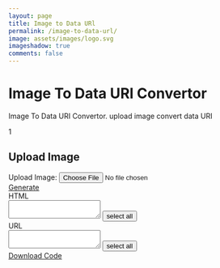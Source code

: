 ```yaml
---
layout: page
title: Image to Data URl
permalink: /image-to-data-url/
image: assets/images/logo.svg
imageshadow: true
comments: false
---
```



<h1 class="h-text">Image To Data URI Convertor</h1>
<div class="chr-div-btn"></div>
<p class="hp-text">Image To Data URI Convertor. upload image convert data URI</p>
<div class="comment-cnt-up">
<div class="share_box">
<div class="fb-like" id="fb-like" data-layout="button_count" data-action="like" data-show-faces="false" data-share="true" data-href="/html/image-to-data-uri-converter"></div>
</div>
<div id="total-comments">
<span></span>
</div>
</div>
<form id="rst" name="rst">
<div class="bl_bx">
<div class="bl_bxhd">
<div class="bl_bxhl">1</div>
<div class="bl_bxhc">
<h2>Upload Image</h2>
<a href="#" class="bx_min icn twe_icn i-min"></a>
</div>
<div class="bl_bxhr"><div class="loading-hcg sgif"></div></div>
</div>
<div class="bc_bxbd">
<div class="up-imgs">Upload Image: <input name="image" type="file" class="image" id="choose" accept="image/*"><div id="ldimg" style="display: none;">Loading...</div></div>
<div class="m-div">
<div id="img-ld-dv"></div>
</div>
</div>
</div>
<div class="btn-blue">
<a href="#" class="slkt blue-btn" id="generate"><span><i class="i-grw icn twe_icn"></i></span>Generate</a>
</div>
<div class="code-box">
<div class="code-box-hed">
<div><div class="code-box-code">HTML</div></div>
<div>
<a href="#" class="dwn_code" data-id="html" title="Download code"><i class="fa fa-download"></i></a>
<a href="#" class="copy_code" data-target="code_html" data-id="html" title="copy code"><i class="fa fa-copy"></i></a>
</div>
</div>
<div class="code-box-cnt">
<textarea class="code_textarea" id="code_html" aria-label="HTML code"></textarea>
<button class="code_selectall" data-id="code_html" type="button">select all</button>
</div>
</div>
<div class="code-box">
<div class="code-box-hed">
<div><div class="code-box-code">URL</div></div>
<div>
<a href="#" class="dwn_code" data-id="link" title="Download code"><i class="fa fa-download"></i></a>
<a href="#" class="copy_code" data-target="code_url" data-id="link" title="copy code"><i class="fa fa-copy"></i></a>
</div></div>
<div class="code-box-cnt">
<textarea class="code_textarea" id="code_url" aria-label="HTML code"></textarea>
<button class="code_selectall" data-id="code_url" type="button">select all</button>
</div>
</div>
<div class="opt_btns">
<a href="#" id="code-dwnload" class="i_btn w_bg slkt"><span class="icn twe_icn i-dwn"></span>Download Code</a></div>

<script src="https://www.html-code-generator.com/js/hcg/jquery-3.5.1.js"></script>
<script src="https://www.html-code-generator.com/js/hcg/script-4.js?125"></script>
<script>
(function(d){"object"==typeof hcg&&d(hcg)})(function(d){function k(c){var e=c.offset(),f=$('<div class="copy-alert">Copied!</div>');$("body").append(f);var g=f.outerHeight(),h=f.outerWidth()/2;f.css({top:e.top-g+"px",left:e.left-h+"px",display:"block"});f.fadeOut(2E3,function(){$(this).remove()});$("#"+c.data("target")).effect("highlight",{color:"#0085ef"},200)}function l(c){var e=new FileReader,f=new Image;e.readAsDataURL(c);e.onload=function(g){f.src=g.target.result;f.onload=function(){var h=this.width,
m=this.height,n=c.type,p=c.name,q=~~(c.size/1024)+"KB";$("#img-ld-dv").html('<div class="img-ttl"> <div class="div-col"><div id="wfi_inptc"></div></div> <div class="div-col"> <div class="imgs-size-jq"> <div id="img-name" class="size-img"></div> <div id="img-height" class="size-img"></div> <div id="img-width" class="size-img"></div> <div id="img-size" class="size-img"></div> <div id="img-type" class="size-img"></div> </div> </div> </div>');$("#wfi_inptc").html('<img id="wfi_inptc" src="'+this.src+
'">');$("#img-height").html("Height : "+m);$("#img-width").html("Width : "+h);$("#img-name").html("Name : "+p);$("#img-type").html("Type : "+n);$("#img-size").html("Size : "+q);t=this.src;b=""==t?"":'<img src="'+t+'"/>';d.html=b;d.link=t;$("#ldimg").hide()};f.onerror=function(){d.alert("Invalid file type: "+c.type);$("#ldimg").hide()}}}$("#choose").change(function(){$("#ldimg").show();if((a=this.files)&&a[0])for(var c=0;c<a.length;c++)l(a[c])});$("#generate").click(function(c){c.preventDefault();
$("#code_html").val(d.getHtml());$("#code_url").val(d.getLink())});$("#code-dwnload").click(function(c){d.download("data-uri.html","text/html",d.getHtml());c.preventDefault()});$(".dwn_code").click(function(c){var e=$(c.currentTarget).data("id");"url"==e?d.download("link.txt","text/txt",d.link):"html"==e?d.download("link-html.html","text/html",d.html):"css"==e?d.download("link-css.css","text/css",d.css):"js"==e&&d.download("link-js.js","text/javascript",d.js);c.preventDefault()});$(".copy_code").click(function(c){c.preventDefault();
c=$(c.currentTarget);k(c);c=c.data("id");"link"==c?d.copy(d.link):"html"==c?d.copy(d.html):"css"==c?d.copy(d.css):"js"==c&&d.copy(d.js)});$(".code_selectall").click(function(c){d.selectAll(c)});$(document).ready(function(){d.load_cm()});$(document).on("focusin",".bc_bxbd",function(){$(this).closest(".bl_bx").addClass("fcsbx")});$(document).on("focusout",".bc_bxbd",function(){$(this).closest(".bl_bx").removeClass("fcsbx")});$(document).on("click",".bx_min",function(c){c.preventDefault();
var e=$(this).closest(".bl_bx");c=e.find(".bc_bxbd");var f=$(this);c.stop(!0,!0).slideToggle(function(){f.toggleClass("i-pls");e.toggleClass("dsbbx")})});$(".bl_bxhr").empty()});
</script><script>
   var adb = false;
   function dadb() {adb = true} 
</script>
